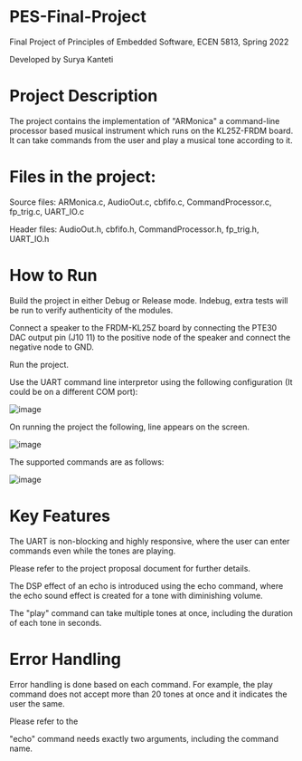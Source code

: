 # PES-Final-Project

Final Project of Principles of Embedded Software, ECEN 5813, Spring 2022

Developed by Surya Kanteti

# Project Description
The project contains the implementation of "ARMonica" a command-line processor based musical instrument which runs on the KL25Z-FRDM board. It can take commands from the user and play a musical tone according to it.

# Files in the project:
Source files: ARMonica.c, AudioOut.c, cbfifo.c, CommandProcessor.c, fp_trig.c, UART_IO.c

Header files: AudioOut.h, cbfifo.h, CommandProcessor.h, fp_trig.h, UART_IO.h

# How to Run

Build the project in either Debug or Release mode. Indebug, extra tests will be run to verify authenticity of the modules.

Connect a speaker to the FRDM-KL25Z board by connecting the PTE30 DAC output pin (J10 11) to the positive node of the speaker and connect the negative node to GND.

Run the project.

Use the UART command line interpretor using the following configuration (It could be on a different COM port):

![image](https://user-images.githubusercontent.com/81984166/161912221-563be975-3957-401a-97ca-3bd9fc3bd1aa.png)

On running the project the following, line appears on the screen.

![image](https://user-images.githubusercontent.com/81984166/166408324-7e3a9f34-e9d4-4146-9be3-1530b3ad1599.png)

The supported commands are as follows:

![image](https://user-images.githubusercontent.com/81984166/166408369-b79f30d2-29a6-4296-becf-88922a018938.png)

# Key Features

The UART is non-blocking and highly responsive, where the user can enter commands even while the tones are playing.


Please refer to the project proposal document for further details.

The DSP effect of an echo is introduced using the echo command, where the echo sound effect is created for a tone with diminishing volume.

The "play" command can take multiple tones at once, including the duration of each tone in seconds.

# Error Handling

Error handling is done based on each command. For example, the play command does not accept more than 20 tones at once and it indicates the user the same.

Please refer to the 

"echo" command needs exactly two arguments, including the command name.
